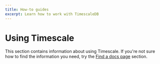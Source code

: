 ```yaml
---
title: How-to guides
excerpt: Learn how to work with TimescaleDB
---
```


# Using Timescale

This section contains information about using Timescale. If you're not sure how
to find the information you need, try the [Find a docs page][find-docs] section.

[find-docs]: /navigation/:currentVersion:/
